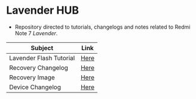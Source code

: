 # Lavender HUB

- Repository directed to tutorials, changelogs and notes related to Redmi Note 7 *Lavender*.

|Subject|Link|
|----|-----|
|Lavender Flash Tutorial|[Here](Lavender%20Flash%20Tutorial.md)|
|Recovery Changelog|[Here](recovery/Orangefox%20Recovery.md)|
|Recovery Image|[Here](recovery/OrangeFox-Unofficial-Lavender-4_19.img)|
|Device Changelog|[Here](changelogs/device_changelogs.md)|
